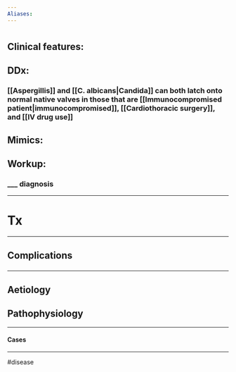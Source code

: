 ```yaml
---
Aliases:
---
```

# 
## Clinical features:
###
## DDx:
### [[Aspergillis]] and [[C. albicans|Candida]] can both latch onto normal native valves in those that are [[Immunocompromised patient|immunocompromised]], [[Cardiothoracic surgery]], and [[IV drug use]]
## Mimics:
###
## Workup:
### ___ diagnosis
---
# Tx

---
## Complications
###

---
## Aetiology
## Pathophysiology

---
#### Cases


---
#disease 